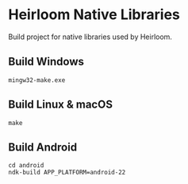 # Heirloom Native Libraries

Build project for native libraries used by Heirloom.

## Build Windows
```
mingw32-make.exe
```

## Build Linux & macOS
```
make
```

## Build Android
```
cd android
ndk-build APP_PLATFORM=android-22
```